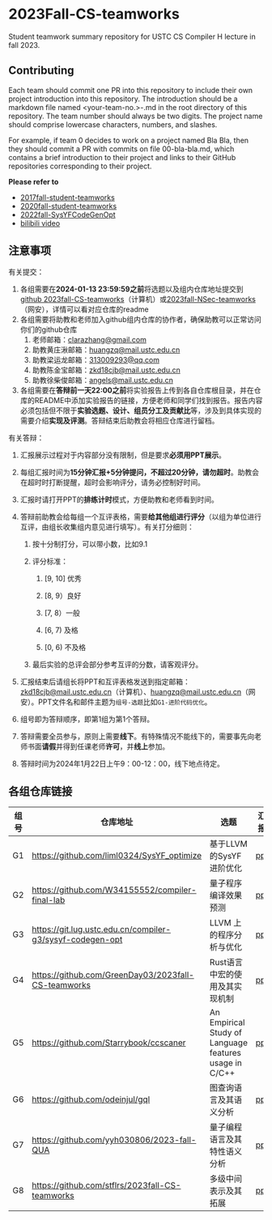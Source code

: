 # 2023Fall-CS-teamworks
Student teamwork summary repository for USTC CS Compiler H lecture in fall 2023.

## Contributing
Each team should commit one PR into this repository to include their own project introduction into this repository. The introduction should be a markdown file named <your-team-no.>-<your-proj-name>.md in the root directory of this repository. The team number should always be two digits. The project name should comprise lowercase characters, numbers, and slashes.

For example, if team 0 decides to work on a project named Bla Bla, then they should commit a PR with commits on file 00-bla-bla.md, which contains a brief introduction to their project and links to their GitHub repositories corresponding to their project.

**Please refer to**
- [2017fall-student-teamworks](https://github.com/ustc-compiler/2017fall-student-teamworks)
- [2020fall-student-teamworks](https://gitee.com/s4plus/llvm-ustc-proj/blob/master/log/202012.md)
- [2022fall-SysYFCodeGenOpt](https://cscourse.ustc.edu.cn/vdir/Gitlab/seijiang/codegenopt-lab)
- [bilibili video](https://space.bilibili.com/273391839/channel/series)

## 注意事项

有关提交：

1. 各组需要在**2024-01-13 23:59:59之前**将选题以及组内仓库地址提交到[github 2023fall-CS-teamworks](https://github.com/ustc-compiler/2023fall-CS-teamworks)（计算机）或[2023fall-NSec-teamworks](https://github.com/ustc-compiler/2023fall-NSec-teamworks)（网安），详情可以看对应仓库的readme
2. 各组需要将助教和老师加入github组内仓库的协作者，确保助教可以正常访问你们的github仓库
   1. 老师邮箱：clarazhang@gmail.com
   2. 助教黄庄湫邮箱：huangzq@mail.ustc.edu.cn
   3. 助教梁运龙邮箱：313009293@qq.com
   4. 助教陈金宝邮箱：zkd18cjb@mail.ustc.edu.cn
   5. 助教徐柴俊邮箱：angels@mail.ustc.edu.cn
3. 各组需要在**答辩前一天22:00之前**将实验报告上传到各自仓库根目录，并在仓库的README中添加实验报告的链接，方便老师和同学们找到报告。报告内容必须包括但不限于**实验选题、设计、组员分工及贡献比**等，涉及到具体实现的需要介绍**实现及评测**。答辩结束后助教会将相应仓库进行留档。

有关答辩：

1. 汇报展示过程对于内容部分没有限制，但是要求**必须用PPT展示**。

2. 每组汇报时间为**15分钟汇报+5分钟提问，不超过20分钟，请勿超时**。助教会在超时时打断提醒，超时会影响评分，请务必控制好时间。

3. 汇报时请打开PPT的**排练计时**模式，方便助教和老师看到时间。

4. 答辩前助教会给每组一个互评表格，需要**给其他组进行评分**（以组为单位进行互评，由组长收集组内意见进行填写）。有关打分细则：
	1. 按十分制打分，可以带小数，比如9.1
   
	2. 评分标准：
   
		1. [9, 10] 优秀
   
		2. [8, 9）良好
   
		3. [7, 8）一般
   
		4. [6, 7)  及格
   
		5. [0, 6)  不及格
   
	3. 最后实验的总评会部分参考互评的分数，请客观评分。
	
5. 汇报结束后请组长将PPT和互评表格发送到指定邮箱：zkd18cjb@mail.ustc.edu.cn（计算机）、huangzq@mail.ustc.edu.cn（网安）。PPT文件名和邮件主题为`组号-选题`比如`G1-进阶代码优化`。

6. 组号即为答辩顺序，即第1组为第1个答辩。

7. 答辩需要全员参与，原则上需要**线下**。有特殊情况不能线下的，需要事先向老师书面**请假**并得到任课老师**许可**，并**线上**参加。

8. 答辩时间为2024年1月22日上午9：00-12：00，线下地点待定。

## 各组仓库链接

| 组号 | 仓库地址                                                  | 选题                                                   | 汇报                 |
| ---- | --------------------------------------------------------- | ------------------------------------------------------ | -------------------- |
| G1   | https://github.com/liml0324/SysYF_optimize                | 基于LLVM的SysYF进阶优化                                | [ppt](./ppt/G1.pptx) |
| G2   | https://github.com/W34155552/compiler-final-lab           | 量子程序编译效果预测                                   | [ppt](./ppt/G2.pptx) |
| G3   | https://git.lug.ustc.edu.cn/compiler-g3/sysyf-codegen-opt | LLVM 上的程序分析与优化                                | [ppt](./ppt/G3.pptx) |
| G4   | https://github.com/GreenDay03/2023fall-CS-teamworks       | Rust语言中宏的使用及其实现机制                         | [ppt](./ppt/G4.pptx) |
| G5   | https://github.com/Starrybook/ccscaner                    | An Empirical Study of Language features usage in C/C++ | [ppt](./ppt/G5.pptx) |
| G6   | https://github.com/odeinjul/gql                           | 图查询语言及其语义分析                                 | [ppt](./ppt/G6.pptx) |
| G7   | https://github.com/yyh030806/2023-fall-QUA                | 量子编程语言及其特性语义分析                           | [ppt](./ppt/G7.pptx) |
| G8   | https://github.com/stflrs/2023fall-CS-teamworks           | 多级中间表示及其拓展                                   | [ppt](./ppt/G8.pptx) |


